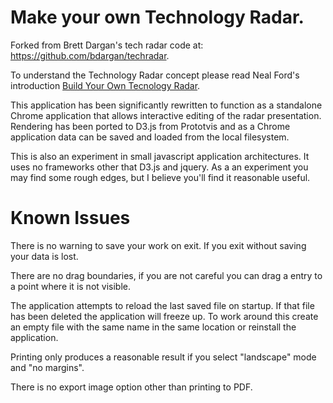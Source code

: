 # Make your own Technology Radar.

Forked from Brett Dargan's tech radar code at: https://github.com/bdargan/techradar.

To understand the Technology Radar concept please read Neal Ford's introduction [Build Your Own Tecnology Radar](http://nealford.com/memeagora/2013/05/28/build_your_own_technology_radar.html).

This application has been significantly rewritten to function as a standalone Chrome application that allows interactive editing of the radar presentation.  Rendering has been ported to D3.js from Prototvis and as a Chrome application data can be saved and loaded from the local filesystem.

This is also an experiment in small javascript application architectures. It uses no frameworks other that D3.js and jquery. As a an experiment you may find some rough edges, but I believe you'll find it reasonable useful.

# Known Issues

There is no warning to save your work on exit. If you exit without saving your data is lost.

There are no drag boundaries, if you are not careful you can drag a entry to a point where it is not visible.

The application attempts to reload the last saved file on startup. If that file has been deleted the application will freeze up.  To work around this create an empty file with the same name in the same location or reinstall the application.

Printing only produces a reasonable result if you select "landscape" mode and "no margins".

There is no export image option other than printing to PDF.
